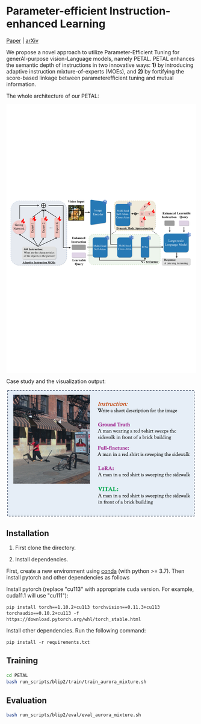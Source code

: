 # Parameter-efficient Instruction-enhanced Learning

[Paper](https://arxiv.org/abs/2312.12458) | [arXiv](https://arxiv.org/abs/2312.12458) 

We propose a novel approach to utilize Parameter-Efficient Tuning for generAl-purpose vision-Language models, namely PETAL. PETAL enhances the semantic depth of instructions in two innovative ways: **1)** by introducing adaptive instruction mixture-of-experts (MOEs), and **2)** by fortifying the score-based linkage between parameterefficient tuning and mutual information.

The whole architecture of our PETAL:

<a href="url"><img src="https://github.com/melonking32/PETAL/blob/main/assets/main.pdf" align="center" width="700" ></a>

Case study and the visualization output:

<a href="url"><img src="https://github.com/melonking32/PETAL/blob/main/assets/Case1.jpg" align="center" width="700" ></a>


## Installation

1. First clone the directory.

2. Install dependencies.

First, create a new environment using [conda](https://docs.conda.io/en/latest/miniconda.html) (with python >= 3.7). Then install pytorch and other dependencies as follows 

Install pytorch (replace "cu113" with appropriate cuda version. For example, cuda11.1 will use "cu111"):
```code
pip install torch==1.10.2+cu113 torchvision==0.11.3+cu113 torchaudio==0.10.2+cu113 -f https://download.pytorch.org/whl/torch_stable.html
```

Install other dependencies. Run the following command:
```code
pip install -r requirements.txt 
```

## Training
```bash
cd PETAL
bash run_scripts/blip2/train/train_aurora_mixture.sh
```

## Evaluation
```bash
bash run_scripts/blip2/eval/eval_aurora_mixture.sh
```
